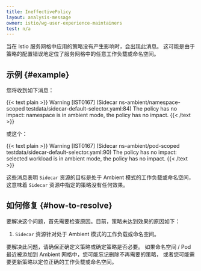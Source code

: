 ```yaml
---
title: IneffectivePolicy
layout: analysis-message
owner: istio/wg-user-experience-maintainers
test: n/a
---
```


当在 Istio 服务网格中应用的策略没有产生影响时，会出现此消息。
这可能是由于策略的配置错误地定位了服务网格中的任意工作负载或命名空间。

## 示例 {#example}

您将收到如下消息：

{{< text plain >}}
Warning [IST0167] (Sidecar ns-ambient/namespace-scoped testdata/sidecar-default-selector.yaml:84) The policy has no
impact: namespace is in ambient mode, the policy has no impact.
{{< /text >}}

或这个：

{{< text plain >}}
Warning [IST0167] (Sidecar ns-ambient/pod-scoped testdata/sidecar-default-selector.yaml:90) The policy has no impact:
selected workload is in ambient mode, the policy has no impact.
{{< /text >}}

这些消息表明 `Sidecar` 资源的目标是处于 Ambient 模式的工作负载或命名空间，
这意味着 `Sidecar` 资源中指定的策略没有任何效果。

## 如何修复 {#how-to-resolve}

要解决这个问题，首先需要检查原因。目前，策略未达到效果的原因如下：

1. `Sidecar` 资源针对处于 Ambient 模式的工作负载或命名空间。

要解决此问题，请确保正确定义策略或确定策略是否必要。
如果命名空间 / Pod 最近被添加到 Ambient 网格中，您可能忘记删除不再需要的策略，
或者您可能需要更新策略以定位正确的工作负载或命名空间。
